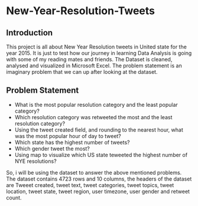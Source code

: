 # New-Year-Resolution-Tweets
## Introduction
This project is all about New Year Resolution tweets in United state for the year 2015. It is just to test how our journey in learning Data Analysis is going with some of my reading mates and friends. The Dataset is cleaned, analysed and visualized in Microsoft Excel. The problem statement is an imaginary problem that we can up after looking at the dataset.

## Problem Statement
- What is the most popular resolution category and the least popular category?
- Which resolution category was retweeted the most and the least resolution category?
- Using the tweet created field, and rounding to the nearest hour, what was the most popular hour of day to tweet?
- Which state has the highest number of tweets?
- Which gender tweet the most?
- Using map to visualize which US state teweeted the highest number of NYE resolutions?

So, i will be using the dataset to answer the above mentioned problems. The dataset contains 4723 rows and 10 columns, the headers of the dataset are Tweeet created, tweet text, tweet categories, tweet topics, tweet location, tweet state, tweet region, user timezone, user gender and retweet count.
